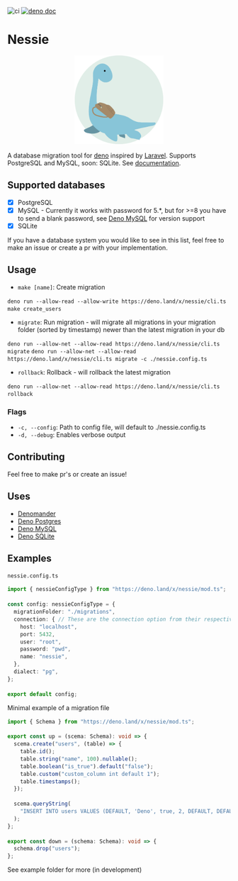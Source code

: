 ![ci](https://github.com/halvardssm/deno-nessie/workflows/ci/badge.svg)
[![deno doc](https://doc.deno.land/badge.svg)](https://doc.deno.land/https/deno.land/x/nessie/mod.ts)

# Nessie

<p align="center"><img src="./.github/logo.png" alt="Nessie logo" width="200" height="200"></p>

A database migration tool for [deno](https://deno.land) inspired by [Laravel](https://github.com/laravel/laravel). Supports PostgreSQL and  MySQL, soon: SQLite. See [documentation](https://doc.deno.land/https/deno.land/x/nessie/mod.ts).

## Supported databases

* [x] PostgreSQL
* [x] MySQL - Currently it works with password for 5.*, but for >=8 you have to send a blank password, see [Deno MySQL](https://deno.land/x/mysql/) for version support
* [x] SQLite

If you have a database system you would like to see in this list, feel free to make an issue or create a pr with your implementation.

## Usage

* `make [name]`: Create migration

```deno run --allow-read --allow-write https://deno.land/x/nessie/cli.ts make create_users```

* `migrate`: Run migration - will migrate all migrations in your migration folder (sorted by timestamp) newer than the latest migration in your db

```deno run --allow-net --allow-read https://deno.land/x/nessie/cli.ts migrate```
```deno run --allow-net --allow-read https://deno.land/x/nessie/cli.ts migrate -c ./nessie.config.ts```

* `rollback`: Rollback - will rollback the latest migration

```deno run --allow-net --allow-read https://deno.land/x/nessie/cli.ts rollback```

### Flags

* `-c, --config`: Path to config file, will default to ./nessie.config.ts
* `-d, --debug`: Enables verbose output

## Contributing

Feel free to make pr's or create an issue!

## Uses

* [Denomander](https://deno.land/x/denomander/)
* [Deno Postgres](https://deno.land/x/postgres/)
* [Deno MySQL](https://deno.land/x/mysql/)
* [Deno SQLite](https://deno.land/x/sqlite/)

## Examples

`nessie.config.ts`

```ts
import { nessieConfigType } from "https://deno.land/x/nessie/mod.ts";

const config: nessieConfigType = {
  migrationFolder: "./migrations",
  connection: { // These are the connection option from their respective db clients, will differ
    host: "localhost",
    port: 5432,
    user: "root",
    password: "pwd",
    name: "nessie",
  },
  dialect: "pg",
};

export default config;
```

Minimal example of a migration file

```ts
import { Schema } from "https://deno.land/x/nessie/mod.ts";

export const up = (scema: Schema): void => {
  scema.create("users", (table) => {
    table.id();
    table.string("name", 100).nullable();
    table.boolean("is_true").default("false");
    table.custom("custom_column int default 1");
    table.timestamps();
  });

  scema.queryString(
    "INSERT INTO users VALUES (DEFAULT, 'Deno', true, 2, DEFAULT, DEFAULT);",
  );
};

export const down = (schema: Schema): void => {
  schema.drop("users");
};
```

See example folder for more (in development)
